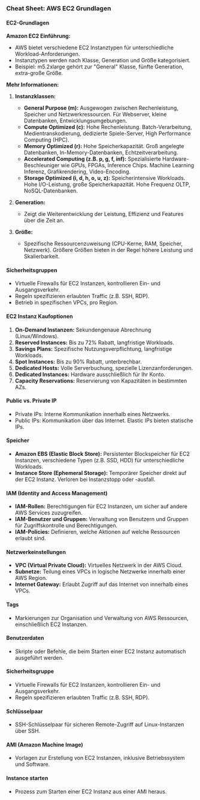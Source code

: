 ### Cheat Sheet: AWS EC2 Grundlagen

#### EC2-Grundlagen

**Amazon EC2 Einführung:**
- AWS bietet verschiedene EC2 Instanztypen für unterschiedliche Workload-Anforderungen.
- Instanztypen werden nach Klasse, Generation und Größe kategorisiert.
- Beispiel: m5.2xlarge gehört zur "General" Klasse, fünfte Generation, extra-große Größe.

**Mehr Informationen:**
1. **Instanzklassen:**
   - **General Purpose (m):** Ausgewogen zwischen Rechenleistung, Speicher und Netzwerkressourcen. Für Webserver, kleine Datenbanken, Entwicklungsumgebungen.
   - **Compute Optimized (c):** Hohe Rechenleistung. Batch-Verarbeitung, Medientranskodierung, dedizierte Spiele-Server, High Performance Computing (HPC).
   - **Memory Optimized (r):** Hohe Speicherkapazität. Groß angelegte Datenbanken, In-Memory-Datenbanken, Echtzeitverarbeitung.
   - **Accelerated Computing (z.B. p, g, f, inf):** Spezialisierte Hardware-Beschleuniger wie GPUs, FPGAs, Inference Chips. Machine Learning Inferenz, Grafikrendering, Video-Encoding.
   - **Storage Optimized (i, d, h, o, u, z):** Speicherintensive Workloads. Hohe I/O-Leistung, große Speicherkapazität. Hohe Frequenz OLTP, NoSQL-Datenbanken.

2. **Generation:**
   - Zeigt die Weiterentwicklung der Leistung, Effizienz und Features über die Zeit an.

3. **Größe:**
   - Spezifische Ressourcenzuweisung (CPU-Kerne, RAM, Speicher, Netzwerk). Größere Größen bieten in der Regel höhere Leistung und Skalierbarkeit.

#### Sicherheitsgruppen

- Virtuelle Firewalls für EC2 Instanzen, kontrollieren Ein- und Ausgangsverkehr.
- Regeln spezifizieren erlaubten Traffic (z.B. SSH, RDP).
- Betrieb in spezifischen VPCs, pro Region.

#### EC2 Instanz Kaufoptionen

1. **On-Demand Instanzen:** Sekundengenaue Abrechnung (Linux/Windows).
2. **Reserved Instances:** Bis zu 72% Rabatt, langfristige Workloads.
3. **Savings Plans:** Spezifische Nutzungsverpflichtung, langfristige Workloads.
4. **Spot Instances:** Bis zu 90% Rabatt, unterbrechbar.
5. **Dedicated Hosts:** Volle Serverbuchung, spezielle Lizenzanforderungen.
6. **Dedicated Instances:** Hardware ausschließlich für Ihr Konto.
7. **Capacity Reservations:** Reservierung von Kapazitäten in bestimmten AZs.

#### Public vs. Private IP

- Private IPs: Interne Kommunikation innerhalb eines Netzwerks.
- Public IPs: Kommunikation über das Internet. Elastic IPs bieten statische IPs.

#### Speicher

- **Amazon EBS (Elastic Block Store):** Persistenter Blockspeicher für EC2 Instanzen, verschiedene Typen (z.B. SSD, HDD) für unterschiedliche Workloads.
- **Instance Store (Ephemeral Storage):** Temporärer Speicher direkt auf der EC2 Instanz. Verloren bei Instanzstopp oder -ausfall.

#### IAM (Identity and Access Management)

- **IAM-Rollen:** Berechtigungen für EC2 Instanzen, um sicher auf andere AWS Services zuzugreifen.
- **IAM-Benutzer und Gruppen:** Verwaltung von Benutzern und Gruppen für Zugriffskontrolle und Berechtigungen.
- **IAM-Policies:** Definieren, welche Aktionen auf welche Ressourcen erlaubt sind.


#### Netzwerkeinstellungen

- **VPC (Virtual Private Cloud):** Virtuelles Netzwerk in der AWS Cloud.
- **Subnetze:** Teilung eines VPCs in logische Netzwerke innerhalb einer AWS Region.
- **Internet Gateway:** Erlaubt Zugriff auf das Internet von innerhalb eines VPCs.

#### Tags

- Markierungen zur Organisation und Verwaltung von AWS Ressourcen, einschließlich EC2 Instanzen.

#### Benutzerdaten

- Skripte oder Befehle, die beim Starten einer EC2 Instanz automatisch ausgeführt werden.

#### Sicherheitsgruppe

- Virtuelle Firewalls für EC2 Instanzen, kontrollieren Ein- und Ausgangsverkehr.
- Regeln spezifizieren erlaubten Traffic (z.B. SSH, RDP).

#### Schlüsselpaar

- SSH-Schlüsselpaar für sicheren Remote-Zugriff auf Linux-Instanzen über SSH.

#### AMI (Amazon Machine Image)

- Vorlagen zur Erstellung von EC2 Instanzen, inklusive Betriebssystem und Software.

#### Instance starten

- Prozess zum Starten einer EC2 Instanz aus einer AMI heraus.

